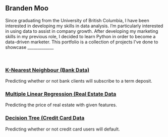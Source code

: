 ## Branden Moo

Since graduating from the University of British Columbia, I have been interested in developing my skills in data analysis. I’m particularly interested in using data to assist in company growth. After developing my marketing skills in my previous role, I decided to learn Python in order to become a data-driven marketer. This portfolio is a collection of projects I’ve done to showcase _____________ 

<br>


### [K-Nearest Neighbour (Bank Data)](https://brandenmoo.github.io/KNN-bank/)
Predicting whether or not bank clients will subscribe to a term deposit. 

### [Multiple Linear Regression (Real Estate Data](https://brandenmoo.github.io/LinearRegressionRealEstate/)
Predicting the price of real estate with given features.

### [Decision Tree (Credit Card Data](https://brandenmoo.github.io/DecisionTreeDefault/)
Predicting whether or not credit card users will default.






